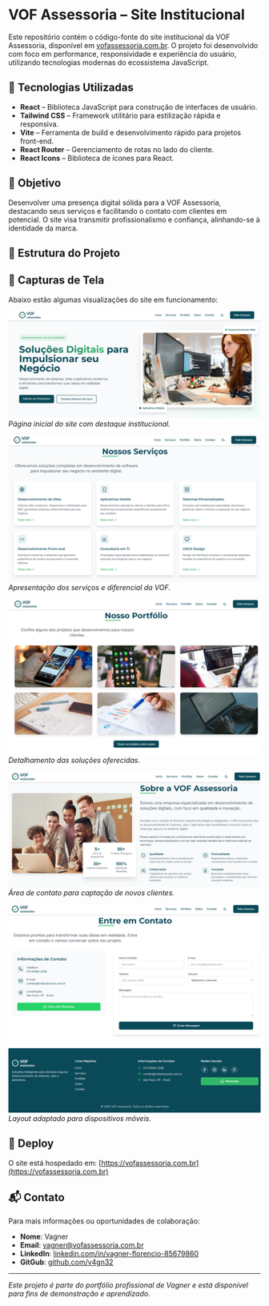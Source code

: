 # VOF Assessoria – Site Institucional

Este repositório contém o código-fonte do site institucional da VOF Assessoria, disponível em [vofassessoria.com.br](http://www.vofassessoria.com.br). O projeto foi desenvolvido com foco em performance, responsividade e experiência do usuário, utilizando tecnologias modernas do ecossistema JavaScript.

## 🚀 Tecnologias Utilizadas

- **React** – Biblioteca JavaScript para construção de interfaces de usuário.
- **Tailwind CSS** – Framework utilitário para estilização rápida e responsiva.
- **Vite** – Ferramenta de build e desenvolvimento rápido para projetos front-end.
- **React Router** – Gerenciamento de rotas no lado do cliente.
- **React Icons** – Biblioteca de ícones para React.

## 🎯 Objetivo

Desenvolver uma presença digital sólida para a VOF Assessoria, destacando seus serviços e facilitando o contato com clientes em potencial. O site visa transmitir profissionalismo e confiança, alinhando-se à identidade da marca.

## 📁 Estrutura do Projeto

## 📸 Capturas de Tela

Abaixo estão algumas visualizações do site em funcionamento:

![Página Inicial](documentos/img/01-Home.png)
*Página inicial do site com destaque institucional.*

![Seção Sobre](documentos/img/02-Servicos.png)
*Apresentação dos serviços e diferencial da VOF.*

![Seção de Serviços](documentos/img/03-Portifolio.png)
*Detalhamento das soluções oferecidas.*

![Formulário de Contato](documentos/img/04-Sobre.png)
*Área de contato para captação de novos clientes.*

![Responsividade](documentos/img/05-Contato.png)
*Layout adaptado para dispositivos móveis.*

## 📡 Deploy

O site está hospedado em: [https://vofassessoria.com.br](https://vofassessoria.com.br)

## 📬 Contato

Para mais informações ou oportunidades de colaboração:

- **Nome**: Vagner
- **Email**: [vagner@vofassessoria.com.br](mailto:vagner@vofassessoria.com.br)
- **LinkedIn**: [linkedin.com/in/vagner-florencio-85679860](https://www.linkedin.com/in/vagner-florencio-85679860/)
- **GitGub**: [github.com/v4gn32](https://github.com/v4gn32)

---

*Este projeto é parte do portfólio profissional de Vagner e está disponível para fins de demonstração e aprendizado.*
